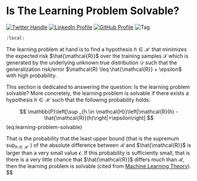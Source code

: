 # Is The Learning Problem Solvable?

[![Twitter Handle](https://img.shields.io/badge/Twitter-@gaohongnan-blue?style=social&logo=twitter)](https://twitter.com/gaohongnan)
[![LinkedIn Profile](https://img.shields.io/badge/@gaohongnan-blue?style=social&logo=linkedin)](https://linkedin.com/in/gao-hongnan)
[![GitHub Profile](https://img.shields.io/badge/GitHub-gao--hongnan-lightgrey?style=social&logo=github)](https://github.com/gao-hongnan)
![Tag](https://img.shields.io/badge/Tag-Organized_Chaos-orange)

```{contents}
:local:
```

The learning problem at hand is to find a hypothesis $h \in \mathcal{H}$ that
minimizes the expected risk $\hat{\mathcal{R}}$ over the training samples
$\mathcal{S}$ which is generated by the underlying unknown true distribution
$\mathcal{D}$ such that the generalization risk/error
$\mathcal{R} \leq \hat{\mathcal{R}} + \epsilon$ with high probability.

This section is dedicated to answering the question: Is the learning problem
solvable? More concretely, the learning problem is solvable if there exists a
hypothesis $h \in \mathcal{H}$ such that the following probability holds:

$$
\mathbb{P}\left[\sup _{h \in \mathcal{H}}\left|\mathcal{R}(h) - \hat{\mathcal{R}}(h)\right|>\epsilon\right]
$$ (eq:learning-problem-solvable)

That is the probability that the least upper bound (that is the supremum $\sup _{h \in \mathcal{H}}$ ) of the absolute difference between $\mathcal{R}$ and $\hat{\mathcal{R}}$ is larger than a very small value $\epsilon$. If this probability is sufficiently small, that is there is a very little chance that $\hat{\mathcal{R}}$ differs much than $\mathcal{R}$, then the learning problem is solvable (cited from [Machine Learning Theory](https://mostafa-samir.github.io)).
$$
